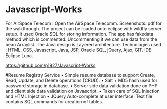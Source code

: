 # Javascript-Works
For AirSpace Telecom : 
Open the AirSpace Telecomm. Screenshots..pdf for the walkthrough.
The project can be loaded onto eclipse with wildfly server setup.
It used Oracle SQL for storing information. The app has fakedata method which is commented. Uncommenting it we can use data from the bean Arraylist.
The Java design is Layered architecture.
Technologies used : HTML, CSS, Javascript, Java, JSP, Oracle SQL, jQuery, Ajax, GIT. IDE: Eclipse Luna.

https://github.com/p1927/Javascript-Works

#Resume Registry Service
•	Simple resume database to support Create, Read, Update, and Delete operations (CRUD). 
•	Salt + MD5 hash used for password storage in database. 
•	Server side data validation done on PHP and client side data validation on Javascript.
•	Taken care of SQL Injection and HTML Injection
•	JQuery Auto-complete at user interface.
Text file contains SQL commands for creation of tables.
